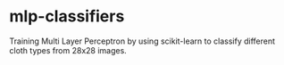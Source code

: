 # mlp-classifiers
Training Multi Layer Perceptron by using scikit-learn to classify different cloth types from 28x28 images.
